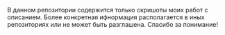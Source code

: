 В данном репозитории содержится только скришоты моих работ с описанием. 
Более конкретная ифнормация располагается в иных репозиториях или не может быть разглашена. 
Спасибо за понимание!